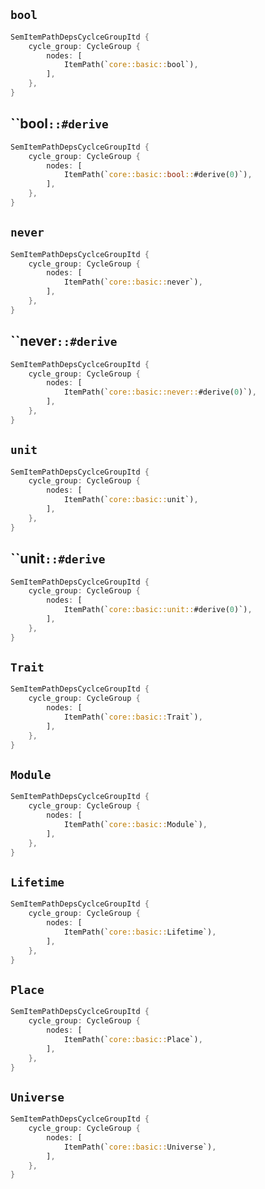 ## `bool`

```rust
SemItemPathDepsCyclceGroupItd {
    cycle_group: CycleGroup {
        nodes: [
            ItemPath(`core::basic::bool`),
        ],
    },
}
```

## ``bool`::#derive`

```rust
SemItemPathDepsCyclceGroupItd {
    cycle_group: CycleGroup {
        nodes: [
            ItemPath(`core::basic::bool::#derive(0)`),
        ],
    },
}
```

## `never`

```rust
SemItemPathDepsCyclceGroupItd {
    cycle_group: CycleGroup {
        nodes: [
            ItemPath(`core::basic::never`),
        ],
    },
}
```

## ``never`::#derive`

```rust
SemItemPathDepsCyclceGroupItd {
    cycle_group: CycleGroup {
        nodes: [
            ItemPath(`core::basic::never::#derive(0)`),
        ],
    },
}
```

## `unit`

```rust
SemItemPathDepsCyclceGroupItd {
    cycle_group: CycleGroup {
        nodes: [
            ItemPath(`core::basic::unit`),
        ],
    },
}
```

## ``unit`::#derive`

```rust
SemItemPathDepsCyclceGroupItd {
    cycle_group: CycleGroup {
        nodes: [
            ItemPath(`core::basic::unit::#derive(0)`),
        ],
    },
}
```

## `Trait`

```rust
SemItemPathDepsCyclceGroupItd {
    cycle_group: CycleGroup {
        nodes: [
            ItemPath(`core::basic::Trait`),
        ],
    },
}
```

## `Module`

```rust
SemItemPathDepsCyclceGroupItd {
    cycle_group: CycleGroup {
        nodes: [
            ItemPath(`core::basic::Module`),
        ],
    },
}
```

## `Lifetime`

```rust
SemItemPathDepsCyclceGroupItd {
    cycle_group: CycleGroup {
        nodes: [
            ItemPath(`core::basic::Lifetime`),
        ],
    },
}
```

## `Place`

```rust
SemItemPathDepsCyclceGroupItd {
    cycle_group: CycleGroup {
        nodes: [
            ItemPath(`core::basic::Place`),
        ],
    },
}
```

## `Universe`

```rust
SemItemPathDepsCyclceGroupItd {
    cycle_group: CycleGroup {
        nodes: [
            ItemPath(`core::basic::Universe`),
        ],
    },
}
```
